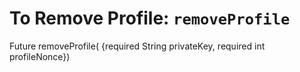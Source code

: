 # To Remove Profile: `removeProfile`

<!-- Add explanation for this api -->

Future<void> removeProfile(
      {required String privateKey, required int profileNonce})

